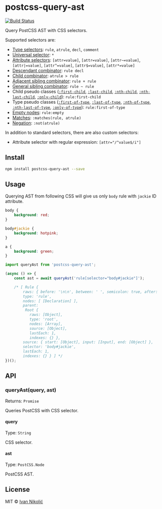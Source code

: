 # postcss-query-ast

[![Build Status][ci-img]][ci]

Query PostCSS AST with CSS selectors.

Supported selectors are:

-   [Type selectors][mdn-type-selector]: `rule`, `atrule`, `decl`, `comment`
-   [Universal selector](mdn-universal-selector): `*`
-   [Attribute selectors][mdn-attribute-selector]: `[attr=value]`,
    `[attr=value]`, `[attr~=value]`, `[attr|=value]`, `[attr^=value]`,
    `[attr$=value]`, `[attr*=value]`
-   [Descendant combinator][mdn-descendant-combinator]: `rule decl`
-   [Child combinator][mdn-child-combinator]: `atrule > rule`
-   [Adjacent sibling combinator][mdn-adjacent-sibling-combinator]:
    `rule + rule`
-   [General sibling combinator][mdn-general-sibling-combinator]: `rule ~ rule`
-   Child pseudo classes ([`:first-child`][mdn-first-child],
    [`:last-child`][mdn-last-child], [`:nth-child`][mdn-nth-child],
    [`:nth-last-child`][mdn-nth-last-child], [`:only-child`][mdn-only-child]):
    `rule:first-child`
-   Type pseudo classes ([`:first-of-type`][mdn-first-of-type],
    [`:last-of-type`][mdn-last-of-type], [`:nth-of-type`][mdn-nth-of-type],
    [`:nth-last-of-type`][mdn-nth-last-of-type],
    [`:only-of-type`][mdn-only-of-type]): `rule:first-of-type`
-   [Empty nodes][mdn-empty]: `rule:empty`
-   [Matches][mdn-matches]: `:matches(rule, atrule)`
-   [Negation][mdn-not]: `:not(atrule)`

In addition to standard selectors, there are also custom selectors:

-   Attribute selector with regular expression: `[attr="/^value$/i"]`

## Install

```sh
npm install postcss-query-ast --save
```

## Usage

Querying AST from following CSS will give us only `body` rule with `jackie` ID
attribute.

```css
body {
	background: red;
}

body#jackie {
	background: hotpink;
}

a {
	background: green;
}
```

```js
import queryAst from 'postcss-query-ast';

(async () => {
	const ast = await queryAst('rule[selector="body#jackie"]');

	/* [ Rule {
	    raws: { before: '\n\n', between: ' ', semicolon: true, after: '\n' },
	    type: 'rule',
	    nodes: [ [Declaration] ],
	    parent: 
	     Root {
	       raws: [Object],
	       type: 'root',
	       nodes: [Array],
	       source: [Object],
	       lastEach: 1,
	       indexes: {} },
	    source: { start: [Object], input: [Input], end: [Object] },
	    selector: 'body#jackie',
	    lastEach: 1,
	    indexes: {} } ] */
})();
```

## API

### queryAst(query, ast)

Returns: `Promise`

Queries PostCSS with CSS selector.

#### query

Type: `String`

CSS selector.

#### ast

Type: `PostCSS.Node`

PostCSS AST.

## License

MIT © [Ivan Nikolić](http://ivannikolic.com)

<!-- prettier-ignore-start -->

[ci]: https://travis-ci.com/niksy/postcss-query-ast
[ci-img]: https://travis-ci.com/niksy/postcss-query-ast.svg?branch=master
[mdn-type-selector]: https://developer.mozilla.org/en-US/docs/Web/CSS/Type_selectors
[mdn-universal-selector]: https://developer.mozilla.org/en-US/docs/Web/CSS/Universal_selectors
[mdn-attribute-selector]: https://developer.mozilla.org/en-US/docs/Web/CSS/Attribute_selectors
[mdn-descendant-combinator]: https://developer.mozilla.org/en-US/docs/Web/CSS/Descendant_selectors
[mdn-child-combinator]: https://developer.mozilla.org/en-US/docs/Web/CSS/Child_selectors
[mdn-adjacent-sibling-combinator]: https://developer.mozilla.org/en-US/docs/Web/CSS/Adjacent_sibling_selectors
[mdn-general-sibling-combinator]: https://developer.mozilla.org/en-US/docs/Web/CSS/General_sibling_selectors
[mdn-first-child]: https://developer.mozilla.org/en-US/docs/Web/CSS/:first-child
[mdn-last-child]: https://developer.mozilla.org/en-US/docs/Web/CSS/:last-child
[mdn-nth-child]: https://developer.mozilla.org/en-US/docs/Web/CSS/:nth-child
[mdn-nth-last-child]: https://developer.mozilla.org/en-US/docs/Web/CSS/:nth-last-child
[mdn-only-child]: https://developer.mozilla.org/en-US/docs/Web/CSS/:only-child
[mdn-first-of-type]: https://developer.mozilla.org/en-US/docs/Web/CSS/:first-of-type
[mdn-last-of-type]: https://developer.mozilla.org/en-US/docs/Web/CSS/:last-of-type
[mdn-nth-of-type]: https://developer.mozilla.org/en-US/docs/Web/CSS/:nth-of-type
[mdn-nth-last-of-type]: https://developer.mozilla.org/en-US/docs/Web/CSS/:nth-last-of-type
[mdn-only-of-type]: https://developer.mozilla.org/en-US/docs/Web/CSS/:only-of-type
[mdn-empty]: https://developer.mozilla.org/en-US/docs/Web/CSS/:empty
[mdn-matches]: https://developer.mozilla.org/en-US/docs/Web/CSS/:matches
[mdn-not]: https://developer.mozilla.org/en-US/docs/Web/CSS/:not

<!-- prettier-ignore-end -->

